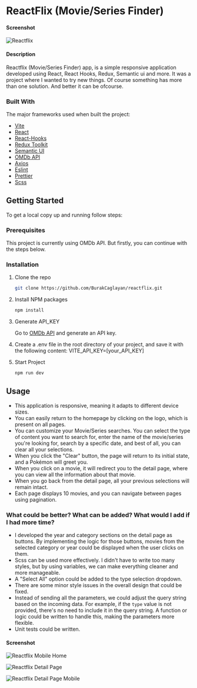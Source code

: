 # ReactFlix (Movie/Series Finder)

#### Screenshot

![Reactflix][homePage-screenshot]

#### Description

Reactflix (Movie/Series Finder) app, is a simple responsive application developed using React, React Hooks, Redux, Semantic ui and more.
It was a project where I wanted to try new things. Of course something has more than one solution. And better it can be ofcourse.

### Built With

The major frameworks used when built the project:

- [Vite](https://vite.dev/)
- [React](https://react.dev/)
- [React-Hooks](https://react.dev/reference/react/hooks)
- [Redux Toolkit](https://redux-toolkit.js.org/)
- [Semantic UI](https://react.semantic-ui.com/)
- [OMDb API](https://www.omdbapi.com/)
- [Axios](https://axios-http.com/)
- [Eslint](https://eslint.org/)
- [Prettier](https://prettier.io/)
- [Scss](https://sass-lang.com/)

## Getting Started

To get a local copy up and running follow steps:

### Prerequisites

This project is currently using OMDb API. But firstly, you can continue with the steps below.

### Installation

1. Clone the repo

   ```sh
   git clone https://github.com/BurakCaglayan/reactflix.git
   ```

2. Install NPM packages
   ```sh
   npm install
   ```
3. Generate API_KEY

   Go to [OMDb API](https://www.omdbapi.com/) and generate an API key.

4. Create a .env file in the root directory of your project, and save it with the following content: VITE_API_KEY=[your_API_KEY]

5. Start Project

   ```sh
   npm run dev
   ```
 

## Usage

- This application is responsive, meaning it adapts to different device sizes.
- You can easily return to the homepage by clicking on the logo, which is present on all pages.
- You can customize your Movie/Series searches. You can select the type of content you want to search for, enter the name of the movie/series you're looking for, search by a specific date, and best of all, you can clear all your selections.
- When you click the "Clear" button, the page will return to its initial state, and a Pokémon will greet you.
- When you click on a movie, it will redirect you to the detail page, where you can view all the information about that movie.
- When you go back from the detail page, all your previous selections will remain intact.
- Each page displays 10 movies, and you can navigate between pages using pagination.

### What could be better? What can be added? What would I add if I had more time?

- I developed the year and category sections on the detail page as buttons. By implementing the logic for those buttons, movies from the selected category or year could be displayed when the user clicks on them.
- Scss can be used more effectively. I didn't have to write too many styles, but by using variables, we can make everything cleaner and more manageable.
- A "Select All" option could be added to the type selection dropdown.
- There are some minor style issues in the overall design that could be fixed.
- Instead of sending all the parameters, we could adjust the query string based on the incoming data. For example, if the `type` value is not provided, there's no need to include it in the query string. A function or logic could be written to handle this, making the parameters more flexible.
- Unit tests could be written.

#### Screenshot

![Reactflix Mobile Home][homePageMobile-screenshot]

![Reactflix Detail Page][detailPage-screenshot]

![Reactflix Detail Page Mobile][detailPageMobile-screenshot]

[homePage-screenshot]: https://i.ibb.co/mC3d4n6/Screenshot-2025-01-20-at-03-37-35.png
[homePageMobile-screenshot]: https://i.ibb.co/bKWRnkn/Screenshot-2025-01-20-at-03-38-45.png
[detailPage-screenshot]: https://i.ibb.co/1Xw8Gdn/Screenshot-2025-01-20-at-03-39-01.png
[detailPageMobile-screenshot]: https://i.ibb.co/7tmv2Vg/Screenshot-2025-01-20-at-03-39-26.png
